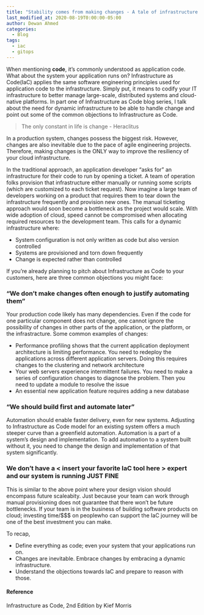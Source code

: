 ```yaml
---
title: "Stability comes from making changes - A tale of infrastructure as code"
last_modified_at: 2020-08-19T0:00:00-05:00
author: Dewan Ahmed
categories:
  - Blog
tags:
  - iac
  - gitops
---
```


When mentioning **code**, it’s commonly understood as application code. What about the system your application runs on? Infrastructure as Code(IaC) applies the same software engineering principles used for application code to the infrastructure. Simply put, it means to codify your IT infrastructure to better manage large-scale, distributed systems and cloud-native platforms. In part one of Infrastructure as Code blog series, I talk about the need for dynamic infrastructure to be able to handle change and point out some of the common objections to Infrastructure as Code.

> The only constant in life is change - Heraclitus

In a production system, changes possess the biggest risk. However, changes are also inevitable due to the pace of agile engineering projects. Therefore, making changes is the ONLY way to improve the resiliency of your cloud infrastructure.

In the traditional approach, an application developer “asks for” an infrastructure for their code to run by opening a ticket. A team of operation folks provision that infrastructure either manually or running some scripts (which are customized to each ticket request). Now imagine a large team of developers working on a product that requires them to tear down the infrastructure frequently and provision new ones. The manual ticketing approach would soon become a bottleneck as the project would scale. With wide adoption of cloud, speed cannot be compromised when allocating required resources to the development team. This calls for a dynamic infrastructure where:

- System configuration is not only written as code but also version controlled
- Systems are provisioned and torn down frequently
- Change is expected rather than controlled

If you’re already planning to pitch about Infrastructure as Code to your customers, here are three common objections you might face:

### “We don’t make changes often enough to justify automating them”

Your production code likely has many dependencies. Even if the code for one particular component does not change, one cannot ignore the possibility of changes in other parts of the application, or the platform, or the infrastracture. Some common examples of changes:

- Performance profiling shows that the current application deployment architecture is limiting performance. You need to redeploy the applications across different application servers. Doing this requires changes to the clustering and network architecture
- Your web servers experience intermittent failures. You need to make a series of configuration changes to diagnose the problem. Then you need to update a module to resolve the issue
- An essential new application feature requires adding a new database

### “We should build first and automate later”

Automation should enable faster delivery, even for new systems. Adjusting to Infrastructure as Code model for an existing system offers a much steeper curve than a greenfield automation. Automation is a part of a system’s design and implementation. To add automation to a system built without it, you need to change the design and implementation of that system significantly.

### We don’t have a < insert your favorite IaC tool here > expert and our system is running JUST FINE

This is similar to the above point where your design vision should encompass future scaleabity. Just because your team can work through manual provisioning does not guarantee that there won’t be future bottlenecks. If your team is in the business of building software products on cloud; investing time/$$$ on peoplewho can support the IaC journey will be one of the best investment you can make.

To recap,

- Define everything as code; even your system that your applications run on.
- Changes are inevitable. Embrace changes by embracing a dynamic infrastructure.
- Understand the objections towards IaC and prepare to reason with those.

#### Reference
Infrastructure as Code, 2nd Edition by Kief Morris
